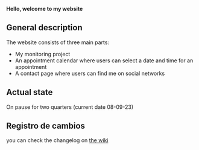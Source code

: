 **Hello, welcome to my website**

## General description

The website consists of three main parts:

* My monitoring project
* An appointment calendar where users can select a date and time for an appointment
* A contact page where users can find me on social networks

## Actual state

On pause for two quarters (current date 08-09-23)

## Registro de cambios

you can check the changelog on [the wiki](https://github.com/samucodesh/samucodesh.github.io/wiki)